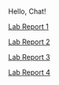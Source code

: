Hello, Chat!

[Lab Report 1](https://mmoundraty.github.io/cse15l-lab-reports/lab1.html)

[Lab Report 2](https://mmoundraty.github.io/cse15l-lab-reports/lab2.html)

[Lab Report 3](https://mmoundraty.github.io/cse15l-lab-reports/lab3.html)

[Lab Report 4](https://mmoundraty.github.io/cse15l-lab-reports/lab4.html)
